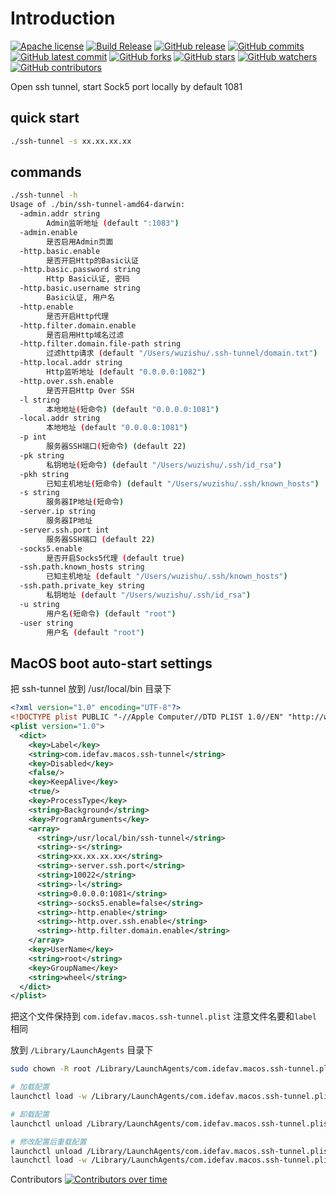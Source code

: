 # Introduction
[![Apache license](https://img.shields.io/badge/License-Apache-blue.svg)](https://lbesson.mit-license.org/)
[![Build Release](https://github.com/idefav/ssh-tunnel/actions/workflows/release.yml/badge.svg)](https://github.com/idefav/ssh-tunnel/actions/workflows/release.yml)
[![GitHub release](https://img.shields.io/github/release/idefav/ssh-tunnel.svg)](https://github.com/idefav/ssh-tunnel/releases/)
[![GitHub commits](https://badgen.net/github/commits/idefav/ssh-tunnel)](https://GitHub.com/idefav/ssh-tunnel/commit/)
[![GitHub latest commit](https://badgen.net/github/last-commit/idefav/ssh-tunnel)](https://GitHub.com/idefav/ssh-tunnel/commit/)
[![GitHub forks](https://badgen.net/github/forks/idefav/ssh-tunnel/)](https://GitHub.com/idefav/ssh-tunnel/network/)
[![GitHub stars](https://badgen.net/github/stars/idefav/ssh-tunnel)](https://GitHub.com/idefav/ssh-tunnel/stargazers/)
[![GitHub watchers](https://badgen.net/github/watchers/idefav/ssh-tunnel/)](https://GitHub.com/idefav/ssh-tunnel/watchers/)
[![GitHub contributors](https://img.shields.io/github/contributors/idefav/ssh-tunnel.svg)](https://GitHub.com/idefav/ssh-tunnel/graphs/contributors/)

Open ssh tunnel, start Sock5 port locally by default 1081

## quick start

```bash
./ssh-tunnel -s xx.xx.xx.xx
```

## commands

```bash
./ssh-tunnel -h
Usage of ./bin/ssh-tunnel-amd64-darwin:
  -admin.addr string
        Admin监听地址 (default ":1083")
  -admin.enable
        是否启用Admin页面
  -http.basic.enable
        是否开启Http的Basic认证
  -http.basic.password string
        Http Basic认证, 密码
  -http.basic.username string
        Basic认证, 用户名
  -http.enable
        是否开启Http代理
  -http.filter.domain.enable
        是否启用Http域名过滤
  -http.filter.domain.file-path string
        过滤http请求 (default "/Users/wuzishu/.ssh-tunnel/domain.txt")
  -http.local.addr string
        Http监听地址 (default "0.0.0.0:1082")
  -http.over.ssh.enable
        是否开启Http Over SSH
  -l string
        本地地址(短命令) (default "0.0.0.0:1081")
  -local.addr string
        本地地址 (default "0.0.0.0:1081")
  -p int
        服务器SSH端口(短命令) (default 22)
  -pk string
        私钥地址(短命令) (default "/Users/wuzishu/.ssh/id_rsa")
  -pkh string
        已知主机地址(短命令) (default "/Users/wuzishu/.ssh/known_hosts")
  -s string
        服务器IP地址(短命令)
  -server.ip string
        服务器IP地址
  -server.ssh.port int
        服务器SSH端口 (default 22)
  -socks5.enable
        是否开启Socks5代理 (default true)
  -ssh.path.known_hosts string
        已知主机地址 (default "/Users/wuzishu/.ssh/known_hosts")
  -ssh.path.private_key string
        私钥地址 (default "/Users/wuzishu/.ssh/id_rsa")
  -u string
        用户名(短命令) (default "root")
  -user string
        用户名 (default "root")


```

## MacOS boot auto-start settings

把 ssh-tunnel 放到 /usr/local/bin 目录下

```xml
<?xml version="1.0" encoding="UTF-8"?>
<!DOCTYPE plist PUBLIC "-//Apple Computer//DTD PLIST 1.0//EN" "http://www.apple.com/DTDs/PropertyList-1.0.dtd">
<plist version="1.0">
  <dict>
    <key>Label</key>
    <string>com.idefav.macos.ssh-tunnel</string>
    <key>Disabled</key>
    <false/>
    <key>KeepAlive</key>
    <true/>
    <key>ProcessType</key>
    <string>Background</string>
    <key>ProgramArguments</key>
    <array>
      <string>/usr/local/bin/ssh-tunnel</string>
      <string>-s</string>
      <string>xx.xx.xx.xx</string>
      <string>-server.ssh.port</string>
      <string>10022</string>
      <string>-l</string>
      <string>0.0.0.0:1081</string>
      <string>-socks5.enable=false</string>
      <string>-http.enable</string>
      <string>-http.over.ssh.enable</string>
      <string>-http.filter.domain.enable</string>
    </array>
    <key>UserName</key>
    <string>root</string>
    <key>GroupName</key>
    <string>wheel</string>
  </dict>
</plist>
```

把这个文件保持到 `com.idefav.macos.ssh-tunnel.plist` 注意文件名要和`label` 相同

放到 `/Library/LaunchAgents` 目录下

```bash
sudo chown -R root /Library/LaunchAgents/com.idefav.macos.ssh-tunnel.plist
```

```bash
# 加载配置
launchctl load -w /Library/LaunchAgents/com.idefav.macos.ssh-tunnel.plist

# 卸载配置
launchctl unload /Library/LaunchAgents/com.idefav.macos.ssh-tunnel.plist

# 修改配置后重载配置
launchctl unload /Library/LaunchAgents/com.idefav.macos.ssh-tunnel.plist && \
launchctl load -w /Library/LaunchAgents/com.idefav.macos.ssh-tunnel.plist
```
Contributors
[![Contributors over time](https://contributor-graph-api.apiseven.com/contributors-svg?chart=contributorOverTime&repo=idefav/ssh-tunnel)](https://www.apiseven.com/en/contributor-graph?chart=contributorOverTime&repo=idefav/ssh-tunnel)
